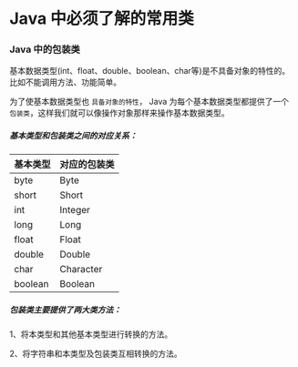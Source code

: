 # Java 中必须了解的常用类

### Java 中的包装类

基本数据类型(int、float、double、boolean、char等)是不具备对象的特性的。比如不能调用方法、功能简单。

为了使基本数据类型也 `具备对象的特性`， Java 为每个基本数据类型都提供了一个 `包装类`，这样我们就可以像操作对象那样来操作基本数据类型。

##### 基本类型和包装类之间的对应关系：

|基本类型|对应的包装类|
|:--|:--|
|byte|Byte|
|short|Short|
|int|Integer|
|long|Long|
|float|Float|
|double|Double|
|char|Character|
|boolean|Boolean|

##### 包装类主要提供了两大类方法：

1、将本类型和其他基本类型进行转换的方法。

2、将字符串和本类型及包装类互相转换的方法。
